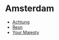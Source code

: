 # Amsterdam

- [Achtung](http://achtung.nl)
- [Resn](http://resn.co.nz)
- [Your Majesty](http://yourmajesty.co)
